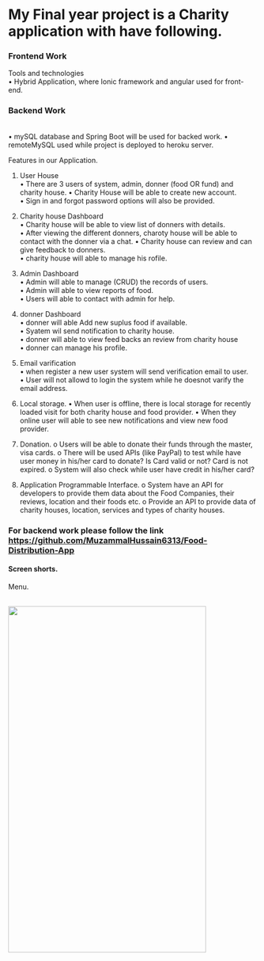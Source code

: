 # My Final year project is a Charity application with have following.
<h3>Frontend Work</h3>
Tools and technologies <br/>
•	Hybrid Application, where Ionic framework and angular used for front-end.<br/>
<h3>Backend Work</h3><br>
•	mySQL database and Spring Boot will be used for backed work. 
•	remoteMySQL used while project is deployed to heroku server. 

Features in our Application.
1.	User House <br/>
•	There are 3 users of system, admin, donner (food OR fund) and charity house.
•	Charity House will be able to create new account.<br/>
•	Sign in and forgot password options will also be provided.<br/>

2.	Charity house Dashboard <br/>
•	Charity house will be able to view list of donners with details. <br/>
•	After viewing the different donners, charoty house will be able to contact with the donner via a chat.
•	Charity house can review and can give feedback to donners. <br/>
•	charity house will able to manage his rofile. <br/>

3.	Admin Dashboard <br/>
•	Admin will able to manage (CRUD) the records of users. <br/>
•	Admin will able to view reports of food. <br/>
•	Users will able to contact with admin for help.

4.	donner Dashboard <br/>
•	donner will able Add new suplus food if available. <br/>
•	Syatem wil send notification to charity house.<br/>
•	donner will able to view feed backs an review from charity house <br/>
•	donner can manage his profile.

5.	Email varification <br/>
•	when register a new user system will send verification email to user. <br/>
•	User will not allowd to login the system while he doesnot varify the email address.<br/>

6. Local storage.
•	When user is offline, there is local storage for recently loaded visit for both charity house and food provider. 
•	When they online user will able to see new notifications and view new food provider. 

7. Donation. 
o	Users will be able to donate their funds through the master, visa cards. 
o	There will be used APIs (like PayPal) to test while have user money in his/her card to donate? Is Card valid or not? Card is not expired. 
o	System will also check while user have credit in his/her card?

8. Application Programmable Interface.
o	System have an API for developers to provide them data about the Food Companies, their reviews, location and their foods etc.
o	Provide an API to provide data of charity houses, location, services and types of charity houses.


<h3>For backend work please follow the link <a href = "https://github.com/MuzammalHussain6313/Food-Distribution-App">https://github.com/MuzammalHussain6313/Food-Distribution-App</a></h3>

<h4>Screen shorts.</h4>

<p>Menu.</p><br>
<img src="screen-shorts/Mennue.PNG" width="400" height="700">
